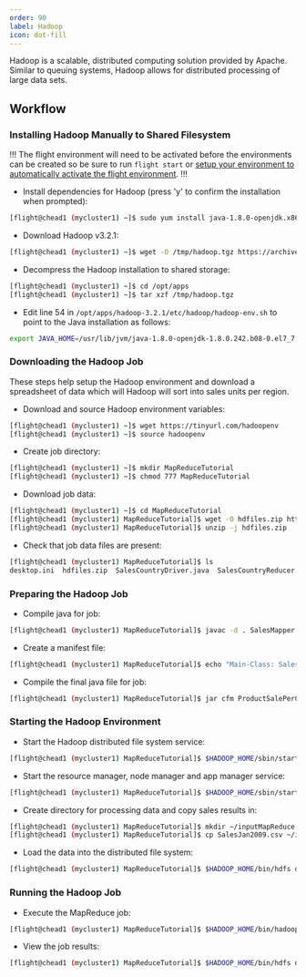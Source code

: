 ```yaml
---
order: 90
label: Hadoop
icon: dot-fill
---
```


Hadoop is a scalable, distributed computing solution provided by Apache. Similar to queuing systems, Hadoop allows for distributed processing of large data sets.

## Workflow

### Installing Hadoop Manually to Shared Filesystem

!!!
The flight environment will need to be activated before the environments can be created so be sure to run `flight start` or [setup your environment to automatically activate the flight environment](/flight_environment_usage/flight_overview/flight_system/#activating-the-flight-system).
!!!

- Install dependencies for Hadoop (press 'y' to confirm the installation when prompted):
```bash
[flight@chead1 (mycluster1) ~]$ sudo yum install java-1.8.0-openjdk.x86_64 java-1.8.0-openjdk-devel.x86_64
```
- Download Hadoop v3.2.1:
```bash
[flight@chead1 (mycluster1) ~]$ wget -O /tmp/hadoop.tgz https://archive.apache.org/dist/hadoop/common/hadoop-3.2.1/hadoop-3.2.1.tar.gz
```
- Decompress the Hadoop installation to shared storage:
```bash
[flight@chead1 (mycluster1) ~]$ cd /opt/apps
[flight@chead1 (mycluster1) ~]$ tar xzf /tmp/hadoop.tgz
```
- Edit line 54 in `/opt/apps/hadoop-3.2.1/etc/hadoop/hadoop-env.sh` to point to the Java installation as follows:
```bash
export JAVA_HOME=/usr/lib/jvm/java-1.8.0-openjdk-1.8.0.242.b08-0.el7_7.x86_64/jre
```
### Downloading the Hadoop Job

These steps help setup the Hadoop environment and download a spreadsheet of data which will Hadoop will sort into sales units per region.

- Download and source Hadoop environment variables:
```bash
[flight@chead1 (mycluster1) ~]$ wget https://tinyurl.com/hadoopenv
[flight@chead1 (mycluster1) ~]$ source hadoopenv
```
- Create job directory:
```bash
[flight@chead1 (mycluster1) ~]$ mkdir MapReduceTutorial
[flight@chead1 (mycluster1) ~]$ chmod 777 MapReduceTutorial
```
- Download job data:
```bash
[flight@chead1 (mycluster1) ~]$ cd MapReduceTutorial
[flight@chead1 (mycluster1) MapReduceTutorial]$ wget -O hdfiles.zip https://tinyurl.com/hdinput1
[flight@chead1 (mycluster1) MapReduceTutorial]$ unzip -j hdfiles.zip
```
- Check that job data files are present:
```bash
[flight@chead1 (mycluster1) MapReduceTutorial]$ ls
desktop.ini  hdfiles.zip  SalesCountryDriver.java  SalesCountryReducer.java  SalesJan2009.csv  SalesMapper.java
```
### Preparing the Hadoop Job

- Compile java for job:
```bash
[flight@chead1 (mycluster1) MapReduceTutorial]$ javac -d . SalesMapper.java SalesCountryReducer.java SalesCountryDriver.java
```
- Create a manifest file:
```bash
[flight@chead1 (mycluster1) MapReduceTutorial]$ echo "Main-Class: SalesCountry.SalesCountryDriver" >> Manifest.txt
```
- Compile the final java file for job:
```bash
[flight@chead1 (mycluster1) MapReduceTutorial]$ jar cfm ProductSalePerCountry.jar Manifest.txt SalesCountry/*.class
```
### Starting the Hadoop Environment

- Start the Hadoop distributed file system service:
```bash
[flight@chead1 (mycluster1) MapReduceTutorial]$ $HADOOP_HOME/sbin/start-dfs.sh
```
- Start the resource manager, node manager and app manager service:
```bash
[flight@chead1 (mycluster1) MapReduceTutorial]$ $HADOOP_HOME/sbin/start-yarn.sh
```
- Create directory for processing data and copy sales results in:
```bash
[flight@chead1 (mycluster1) MapReduceTutorial]$ mkdir ~/inputMapReduce
[flight@chead1 (mycluster1) MapReduceTutorial]$ cp SalesJan2009.csv ~/inputMapReduce/
```
- Load the data into the distributed file system:
```bash
[flight@chead1 (mycluster1) MapReduceTutorial]$ $HADOOP_HOME/bin/hdfs dfs -ls ~/inputMapReduce
```
### Running the Hadoop Job

- Execute the MapReduce job:
```bash
[flight@chead1 (mycluster1) MapReduceTutorial]$ $HADOOP_HOME/bin/hadoop jar ProductSalePerCountry.jar ~/inputMapReduce ~/mapreduce_output_sales
```

- View the job results:
```bash
[flight@chead1 (mycluster1) MapReduceTutorial]$ $HADOOP_HOME/bin/hdfs dfs -cat ~/mapreduce_output_sales/part-00000 | more
```
